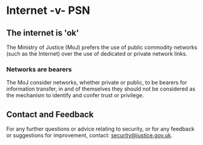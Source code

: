 # Internet -v- PSN

## The internet is 'ok'

The Ministry of Justice \(MoJ\) prefers the use of public commodity networks \(such as the Internet\) over the use of dedicated or private network links.

### Networks are bearers

The MoJ consider networks, whether private or public, to be bearers for information transfer, in and of themselves they should not be considered as the mechanism to identify and confer trust or privilege.

## Contact and Feedback

For any further questions or advice relating to security, or for any feedback or suggestions for improvement, contact: [security@justice.gov.uk](mailto:security@justice.gov.uk).

